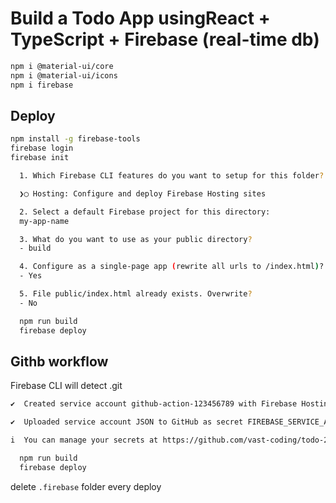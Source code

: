 # Build a Todo App usingReact + TypeScript + Firebase (real-time db)

```sh
npm i @material-ui/core
npm i @material-ui/icons
npm i firebase
```

## Deploy

```sh
npm install -g firebase-tools
firebase login
firebase init

  1. Which Firebase CLI features do you want to setup for this folder? Press Space to select features, then Enter to confirm your choices.

  ❯◯ Hosting: Configure and deploy Firebase Hosting sites

  2. Select a default Firebase project for this directory:
  my-app-name

  3. What do you want to use as your public directory?
  - build

  4. Configure as a single-page app (rewrite all urls to /index.html)?
  - Yes

  5. File public/index.html already exists. Overwrite?
  - No

  npm run build
  firebase deploy
```

## Githb workflow

Firebase CLI will detect .git

```sh
✔  Created service account github-action-123456789 with Firebase Hosting admin permissions.

✔  Uploaded service account JSON to GitHub as secret FIREBASE_SERVICE_ACCOUNT_TODO_2_123D4.

i  You can manage your secrets at https://github.com/vast-coding/todo-2/settings/secrets.
```

```sh
  npm run build
  firebase deploy
```

delete `.firebase` folder every deploy
